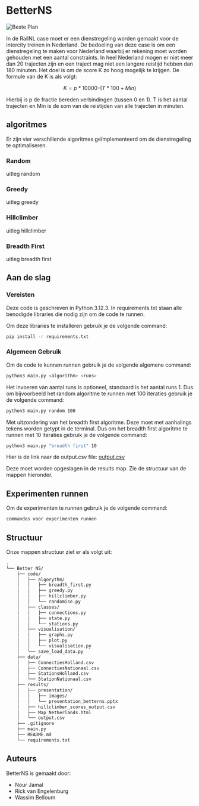 # BetterNS

![Beste Plan](path/to/image.jpg)

In de RailNL case moet er een dienstregeling worden gemaakt voor de intercity treinen in Nederland. De bedoeling van deze case is om een dienstregeling te maken voor Nederland waarbij er rekening moet worden gehouden met een aantal constraints. In heel Nederland mogen er niet meer dan 20 trajecten zijn en een traject mag niet een langere reistijd hebben dan 180 minuten. Het doel is om de score K zo hoog mogelijk te krijgen. De formule van de K is als volgt:

$$K = p * 10000 – (T * 100 + Min)​$$

Hierbij is p de fractie bereden verbindingen (tussen 0 en 1). T is het aantal trajecten en Min is de som van de reistijden van alle trajecten in minuten.

## algoritmes

Er zijn vier verschillende algoritmes geïmplementeerd om de dienstregeling te optimaliseren.

### Random

uitleg random

### Greedy

uitleg greedy

### Hillclimber

uitleg hillclimber

### Breadth First

uitleg breadth first

## Aan de slag

### Vereisten

Deze code is geschreven in Python 3.12.3. In requirements.txt staan alle benodigde libraries die nodig zijn om de code te runnen.

Om deze libraries te installeren gebruik je de volgende command:

```bash
pip install -r requirements.txt
```

### Algemeen Gebruik

Om de code te kunnen runnen gebruik je de volgende algemene command:

```bash
python3 main.py <algorithm> <runs> 
```

Het invoeren van aantal runs is optioneel, standaard is het aantal runs 1.
Dus om bijvoorbeeld het random algoritme te runnen met 100 iteraties gebruik je de volgende command:

```bash
python3 main.py random 100 
```

Met uitzondering van het breadth first algoritme. Deze moet met aanhalings tekens worden getypt in de terminal. Dus om het breadth first algoritme te runnen met 10 iteraties gebruik je de volgende command:

```bash
python3 main.py "breadth first" 10
```

Hier is de link naar de output.csv file:
[output.csv](https://drive.google.com/file/d/1t7gX7bm0S-SrIda9_g1jyAehxsswfuCS/view?usp=drive_link)

Deze moet worden opgeslagen in de results map. Zie de structuur van de mappen hieronder.

## Experimenten runnen

Om de experimenten te runnen gebruik je de volgende command:

```bash
commandos voor experimenten runnen
```

## Structuur

Onze mappen structuur ziet er als volgt uit:

```bash
. 
└── Better NS/ 
    ├── code/ 
    │   ├── algorythm/ 
    │   │   ├── breadth_first.py 
    │   │   ├── greedy.py 
    │   │   ├── hillclimber.py 
    │   │   └── randomise.py 
    │   ├── classes/ 
    │   │   ├── connections.py 
    │   │   ├── state.py 
    │   │   └── stations.py 
    │   ├── visualisation/ 
    │   │   ├── graphs.py 
    │   │   ├── plot.py 
    │   │   └── visualisation.py 
    │   └── save_load_data.py 
    ├── data/ 
    │   ├── ConnectiesHolland.csv 
    │   ├── ConnectiesNationaal.csv 
    │   ├── StationsHolland.csv 
    │   └── StationNationaal.csv 
    ├── results/ 
    │   ├── presentation/ 
    │   │   ├── images/ 
    │   │   └── presentation_betterns.pptx 
    │   ├── hillclimber_scores_output.csv 
    │   ├── Map_Netherlands.html 
    │   └── output.csv 
    ├── .gitignore 
    ├── main.py 
    ├── README.md 
    └── requirements.txt 
```

## Auteurs

BetterNS is gemaakt door:

- Nour Jamal
- Rick van Engelenburg
- Wassim Belloum
